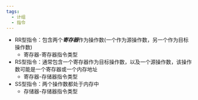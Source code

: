 ```yaml
---
tags:
  - 计组
  - 指令
---
```

- RR型指令：包含两个***寄存器***作为操作数(一个作为源操作数，另一个作为目标操作数)
	- 寄存器-寄存器指令类型
- RS型指令：通常包含一个寄存器作为目标操作数，以及一个源操作数，该操作数可能是一个寄存器或一个内存地址
	- 寄存器-存储器指令类型
- SS型指令：两个操作数都处于内存中
	- 存储器-存储器指令类型